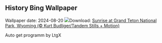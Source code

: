 ## History Bing Wallpaper
Wallpaper date: 2024-08-20
![](https://www.bing.com/th?id=OHR.TetonSunrise_EN-IN0048035143_UHD.jpg&w=1000)Download: [Sunrise at Grand Teton National Park, Wyoming (© Kurt Budliger/Tandem Stills + Motion)](https://www.bing.com/th?id=OHR.TetonSunrise_EN-IN0048035143_UHD.jpg)

Auto get programm by LtgX

